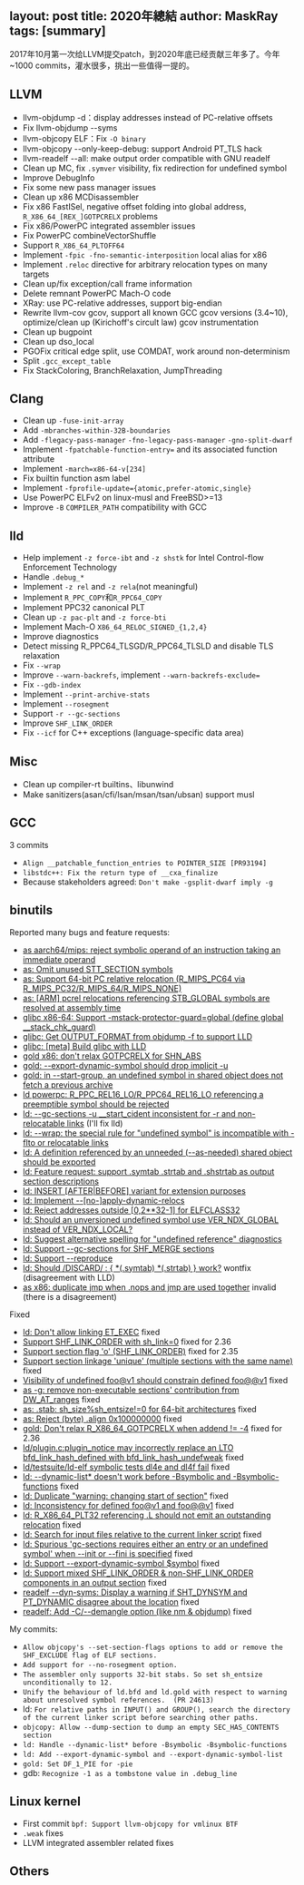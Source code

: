 layout: post
title: 2020年總結
author: MaskRay
tags: [summary]
---

2017年10月第一次给LLVM提交patch，到2020年底已经贡献三年多了。今年~1000 commits，灌水很多，挑出一些值得一提的。

<!-- more -->

## LLVM

* llvm-objdump -d：display addresses instead of PC-relative offsets
* Fix llvm-objdump --syms
* llvm-objcopy ELF：Fix `-O binary`
* llvm-objcopy --only-keep-debug: support Android PT_TLS hack
* llvm-readelf --all: make output order compatible with GNU readelf
* Clean up MC, fix `.symver` visibility, fix redirection for undefined symbol
* Improve DebugInfo
* Fix some new pass manager issues
* Clean up x86 MCDisassembler
* Fix x86 FastISel, negative offset folding into global address, `R_X86_64_[REX_]GOTPCRELX` problems
* Fix x86/PowerPC integrated assembler issues
* Fix PowerPC combineVectorShuffle
* Support `R_X86_64_PLTOFF64`
* Implement `-fpic -fno-semantic-interposition` local alias for x86
* Implement `.reloc` directive for arbitrary relocation types on many targets
* Clean up/fix exception/call frame information
* Delete remnant PowerPC Mach-O code
* XRay: use PC-relative addresses, support big-endian
* Rewrite llvm-cov gcov, support all known GCC gcov versions (3.4~10), optimize/clean up (Kirichoff's circult law) gcov instrumentation
* Clean up bugpoint
* Clean up dso_local
* PGOFix critical edge split, use COMDAT, work around non-determinism
* Split `.gcc_except_table`
* Fix StackColoring, BranchRelaxation, JumpThreading

## Clang

* Clean up `-fuse-init-array`
* Add `-mbranches-within-32B-boundaries`
* Add `-flegacy-pass-manager` `-fno-legacy-pass-manager` `-gno-split-dwarf`
* Implement `-fpatchable-function-entry=` and its associated function attribute
* Implement `-march=x86-64-v[234]`
* Fix builtin function asm label
* Implement `-fprofile-update={atomic,prefer-atomic,single}`
* Use PowerPC ELFv2 on linux-musl and FreeBSD>=13
* Improve `-B` `COMPILER_PATH` compatibility with GCC

## lld

* Help implement `-z force-ibt` and `-z shstk` for Intel Control-flow Enforcement Technology
* Handle `.debug_*`
* Implement `-z rel` and `-z rela`(not meaningful)
* Implement `R_PPC_COPY`和`R_PPC64_COPY`
* Implement PPC32 canonical PLT
* Clean up `-z pac-plt` and `-z force-bti`
* Implement Mach-O `X86_64_RELOC_SIGNED_{1,2,4}`
* Improve diagnostics
* Detect missing R_PPC64_TLSGD/R_PPC64_TLSLD and disable TLS relaxation
* Fix `--wrap`
* Improve `--warn-backrefs`, implement `--warn-backrefs-exclude=`
* Fix `--gdb-index`
* Implement `--print-archive-stats`
* Implement `--rosegment`
* Support `-r --gc-sections`
* Improve `SHF_LINK_ORDER`
* Fix `--icf` for C++ exceptions (language-specific data area)

## Misc

* Clean up compiler-rt builtins、libunwind
* Make sanitizers(asan/cfi/lsan/msan/tsan/ubsan) support musl

## GCC

3 commits

* `Align __patchable_function_entries to POINTER_SIZE [PR93194]`
* `libstdc++: Fix the return type of __cxa_finalize`
* Because stakeholders agreed: `Don't make -gsplit-dwarf imply -g`

## binutils

Reported many bugs and feature requests:

* [as aarch64/mips: reject symbolic operand of an instruction taking an immediate operand](https://sourceware.org/bugzilla/show_bug.cgi?id=26126)
* [as: Omit unused STT_SECTION symbols](https://sourceware.org/bugzilla/show_bug.cgi?id=27109)
* [as: Support 64-bit PC relative relocation  (R_MIPS_PC64 via R_MIPS_PC32/R_MIPS_64/R_MIPS_NONE)](https://sourceware.org/bugzilla/show_bug.cgi?id=26222)
* [as: [ARM] pcrel relocations referencing STB_GLOBAL symbols are resolved at assembly time](https://sourceware.org/bugzilla/show_bug.cgi?id=25406)
* [glibc x86-64: Support -mstack-protector-guard=global (define global __stack_chk_guard)](https://sourceware.org/bugzilla/show_bug.cgi?id=26817)
* [glibc: Get OUTPUT_FORMAT from objdump -f to support LLD](https://sourceware.org/bugzilla/show_bug.cgi?id=26559)
* [glibc: [meta] Build glibc with LLD](https://sourceware.org/bugzilla/show_bug.cgi?id=26558)
* [gold x86: don't relax GOTPCRELX for SHN_ABS](https://sourceware.org/bugzilla/show_bug.cgi?id=25754)
* [gold: --export-dynamic-symbol should drop implicit -u](https://sourceware.org/bugzilla/show_bug.cgi?id=25925)
* [gold: in --start-group, an undefined symbol in shared object does not fetch a previous archive](https://sourceware.org/bugzilla/show_bug.cgi?id=25948)
* [ld powerpc: R_PPC_REL16_LO/R_PPC64_REL16_LO referencing a preemptible symbol should be rejected](https://sourceware.org/bugzilla/show_bug.cgi?id=25500)
* [ld: --gc-sections -u __start_cident inconsistent for -r and non-relocatable links](https://sourceware.org/bugzilla/show_bug.cgi?id=26268) (I'll fix lld)
* [ld: --wrap: the special rule for "undefined symbol" is incompatible with -flto or relocatable links](https://sourceware.org/bugzilla/show_bug.cgi?id=26358)
* [ld: A definition referenced by an unneeded (--as-needed) shared object should be exported](https://sourceware.org/bugzilla/show_bug.cgi?id=26551)
* [ld: Feature request: support .symtab .strtab and .shstrtab as output section descriptions](https://sourceware.org/bugzilla/show_bug.cgi?id=26168)
* [ld: INSERT [AFTER|BEFORE] variant for extension purposes](https://sourceware.org/bugzilla/show_bug.cgi?id=26404)
* [ld: Implement --[no-]apply-dynamic-relocs](https://sourceware.org/bugzilla/show_bug.cgi?id=25891)
* [ld: Reject addresses outside [0,2**32-1] for ELFCLASS32](https://sourceware.org/bugzilla/show_bug.cgi?id=25784)
* [ld: Should an unversioned undefined symbol use VER_NDX_GLOBAL instead of VER_NDX_LOCAL?](https://sourceware.org/bugzilla/show_bug.cgi?id=26002)
* [ld: Suggest alternative spelling for "undefined reference" diagnostics](https://sourceware.org/bugzilla/show_bug.cgi?id=26781)
* [ld: Support --gc-sections for SHF_MERGE sections](https://sourceware.org/bugzilla/show_bug.cgi?id=26622)
* [ld: Support --reproduce](https://sourceware.org/bugzilla/show_bug.cgi?id=26119)
* [ld: Should /DISCARD/ : { *(.symtab) *(.strtab) } work?](https://sourceware.org/bugzilla/show_bug.cgi?id=25591) wontfix (disagreement with LLD)
* [as x86: duplicate jmp when .nops and jmp are used together](https://sourceware.org/bugzilla/show_bug.cgi?id=25789) invalid (there is a disagreement)

Fixed

* [ld: Don't allow linking ET_EXEC](https://sourceware.org/bugzilla/show_bug.cgi?id=26047) fixed
* [Support SHF_LINK_ORDER with sh_link=0](https://sourceware.org/bugzilla/show_bug.cgi?id=26253) fixed for 2.36
* [Support section flag 'o' (SHF_LINK_ORDER)](https://sourceware.org/bugzilla/show_bug.cgi?id=25381) fixed for 2.35
* [Support section linkage 'unique' (multiple sections with the same name)](https://sourceware.org/bugzilla/show_bug.cgi?id=25380) fixed
* [Visibility of undefined foo@v1 should constrain defined foo@@v1](https://sourceware.org/bugzilla/show_bug.cgi?id=26979) fixed
* [as -g: remove non-executable sections' contribution from DW_AT_ranges](https://sourceware.org/bugzilla/show_bug.cgi?id=26850) fixed
* [as: .stab: sh_size%sh_entsize!=0 for 64-bit architectures](https://sourceware.org/bugzilla/show_bug.cgi?id=25768) fixed
* [as: Reject (byte) .align 0x100000000](https://sourceware.org/bugzilla/show_bug.cgi?id=27101) fixed
* [gold: Don't relax R_X86_64_GOTPCRELX when addend != -4](https://sourceware.org/bugzilla/show_bug.cgi?id=26939) fixed for 2.36
* [ld/plugin.c:plugin_notice may incorrectly replace an LTO bfd_link_hash_defined with bfd_link_hash_undefweak](https://sourceware.org/bugzilla/show_bug.cgi?id=26262) fixed
* [ld/testsuite/ld-elf symbolic tests dl4e and dl4f fail](https://sourceware.org/bugzilla/show_bug.cgi?id=26065) fixed
* [ld: --dynamic-list* doesn't work before -Bsymbolic and -Bsymbolic-functions](https://sourceware.org/bugzilla/show_bug.cgi?id=26018) fixed
* [ld: Duplicate "warning: changing start of section"](https://sourceware.org/bugzilla/show_bug.cgi?id=25570) fixed
* [ld: Inconsistency for defined foo@v1 and foo@@v1](https://sourceware.org/bugzilla/show_bug.cgi?id=26978) fixed
* [ld: R_X86_64_PLT32 referencing .L should not emit an outstanding relocation](https://sourceware.org/bugzilla/show_bug.cgi?id=25551) fixed
* [ld: Search for input files relative to the current linker script](https://sourceware.org/bugzilla/show_bug.cgi?id=25806) fixed
* [ld: Spurious 'gc-sections requires either an entry or an undefined symbol' when --init or --fini is specified](https://sourceware.org/bugzilla/show_bug.cgi?id=26265) fixed
* [ld: Support --export-dynamic-symbol $symbol](https://sourceware.org/bugzilla/show_bug.cgi?id=25910) fixed
* [ld: Support mixed SHF_LINK_ORDER & non-SHF_LINK_ORDER components in an output section](https://sourceware.org/bugzilla/show_bug.cgi?id=26256) fixed
* [readelf --dyn-syms: Display a warning if SHT_DYNSYM and PT_DYNAMIC disagree about the location](https://sourceware.org/bugzilla/show_bug.cgi?id=25809) fixed
* [readelf: Add -C/--demangle option (like nm & objdump)](https://sourceware.org/bugzilla/show_bug.cgi?id=26331) fixed

My commits:

* `Allow objcopy's --set-section-flags options to add or remove the SHF_EXCLUDE flag of ELF sections.`
* `Add support for --no-rosegment option.`
* `The assembler only supports 32-bit stabs. So set sh_entsize unconditionally to 12.`
* `Unify the behaviour of ld.bfd and ld.gold with respect to warning about unresolved symbol references.  (PR 24613)`
* ld: `For relative paths in INPUT() and GROUP(), search the directory of the current linker script before searching other paths.`
* `objcopy: Allow --dump-section to dump an empty SEC_HAS_CONTENTS section`
* `ld: Handle --dynamic-list* before -Bsymbolic -Bsymbolic-functions`
* `ld: Add --export-dynamic-symbol and --export-dynamic-symbol-list`
* `gold: Set DF_1_PIE for -pie`
* gdb: `Recognize -1 as a tombstone value in .debug_line`

## Linux kernel

* First commit `bpf: Support llvm-objcopy for vmlinux BTF`
* `.weak` fixes
* LLVM integrated assembler related fixes

## Others
